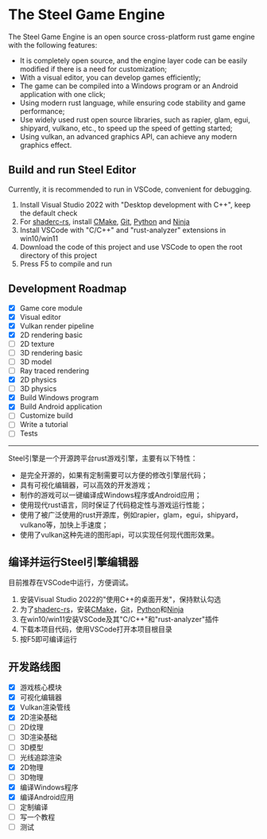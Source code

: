 # The Steel Game Engine

The Steel Game Engine is an open source cross-platform rust game engine with the following features:
* It is completely open source, and the engine layer code can be easily modified if there is a need for customization;
* With a visual editor, you can develop games efficiently;
* The game can be compiled into a Windows program or an Android application with one click;
* Using modern rust language, while ensuring code stability and game performance;
* Use widely used rust open source libraries, such as rapier, glam, egui, shipyard, vulkano, etc., to speed up the speed of getting started;
* Using vulkan, an advanced graphics API, can achieve any modern graphics effect.

## Build and run Steel Editor

Currently, it is recommended to run in VSCode, convenient for debugging.
1. Install Visual Studio 2022 with "Desktop development with C++", keep the default check
2. For [shaderc-rs][shaderc-rs], install [CMake][CMake], [Git][Git], [Python][Python] and [Ninja][Ninja]
3. Install VSCode with "C/C++" and "rust-analyzer" extensions in win10/win11
4. Download the code of this project and use VSCode to open the root directory of this project
5. Press F5 to compile and run

## Development Roadmap

- [x] Game core module
- [x] Visual editor
- [x] Vulkan render pipeline
- [x] 2D rendering basic
- [ ] 2D texture
- [ ] 3D rendering basic
- [ ] 3D model
- [ ] Ray traced rendering
- [x] 2D physics
- [ ] 3D physics
- [x] Build Windows program
- [x] Build Android application
- [ ] Customize build
- [ ] Write a tutorial
- [ ] Tests

---

Steel引擎是一个开源跨平台rust游戏引擎，主要有以下特性：
* 是完全开源的，如果有定制需要可以方便的修改引擎层代码；
* 具有可视化编辑器，可以高效的开发游戏；
* 制作的游戏可以一键编译成Windows程序或Android应用；
* 使用现代rust语言，同时保证了代码稳定性与游戏运行性能；
* 使用了被广泛使用的rust开源库，例如rapier，glam，egui，shipyard，vulkano等，加快上手速度；
* 使用了vulkan这种先进的图形api，可以实现任何现代图形效果。

## 编译并运行Steel引擎编辑器

目前推荐在VSCode中运行，方便调试。
1. 安装Visual Studio 2022的"使用C++的桌面开发"，保持默认勾选
2. 为了[shaderc-rs][shaderc-rs]，安装[CMake][CMake]，[Git][Git]，[Python][Python]和[Ninja][Ninja]
3. 在win10/win11安装VSCode及其"C/C++"和"rust-analyzer"插件
4. 下载本项目代码，使用VSCode打开本项目根目录
5. 按F5即可编译运行

## 开发路线图

- [x] 游戏核心模块
- [x] 可视化编辑器
- [x] Vulkan渲染管线
- [x] 2D渲染基础
- [ ] 2D纹理
- [ ] 3D渲染基础
- [ ] 3D模型
- [ ] 光线追踪渲染
- [x] 2D物理
- [ ] 3D物理
- [x] 编译Windows程序
- [x] 编译Android应用
- [ ] 定制编译
- [ ] 写一个教程
- [ ] 测试

[shaderc-rs]: (https://github.com/google/shaderc-rs)
[CMake]: (https://cmake.org/)
[Git]: (https://git-scm.com/)
[Python]: (https://www.python.org/)
[Ninja]: (https://github.com/ninja-build/ninja/releases)
